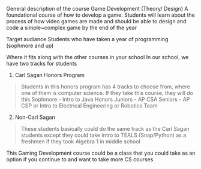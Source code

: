 General description of the course
Game Development (Theory/ Design)
A foundational course of how to develop a game. Students will learn about the process of how video games are made and should be able to design and code a simple~complex game by the end of the year

Target audiance
Students who have taken a year of programming (sophmore and up)

Where it fits along with the other courses in your school
In our school, we have two tracks for students

1. Carl Sagan Honors Program
  > Students in this honors program has 4 tracks to choose from, where one of them is computer science. If they take this course, they will do this
  > Sophmore - Intro to Java Honors
  > Juniors - AP CSA
  > Seniors - AP CSP or Intro to Electrical Engineering or Robotics Team

2. Non-Carl Sagan
  >  These students basically could do the same track as the Carl Sagan students except they could take Intro to TEALS (Snap/Python) as a freshmen if they took Algebra 1 in middle school

This Gaming Development course could be a class that you could take as an option if you continue to and want to take more CS courses